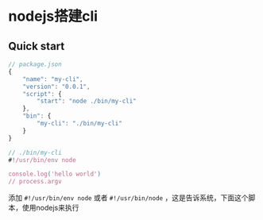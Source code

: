 # nodejs搭建cli

## Quick start

```js
// package.json
{
	"name": "my-cli",
	"version": "0.0.1",
	"script": {
		"start": "node ./bin/my-cli"
	},
	"bin": {
		"my-cli": "./bin/my-cli"
	}
}
```

```js
// ./bin/my-cli
#!/usr/bin/env node

console.log('hello world')
// process.argv
```

添加 `#!/usr/bin/env node` 或者 `#!/usr/bin/node` ，这是告诉系统，下面这个脚本，使用nodejs来执行